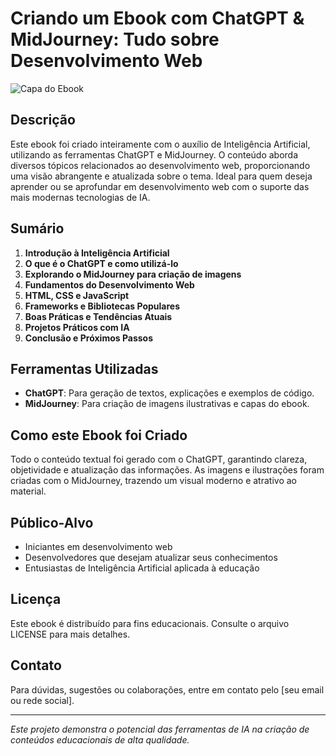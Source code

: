 # Criando um Ebook com ChatGPT & MidJourney: Tudo sobre Desenvolvimento Web

![Capa do Ebook](../src/assets/IMG2.png)

## Descrição

Este ebook foi criado inteiramente com o auxílio de Inteligência Artificial, utilizando as ferramentas ChatGPT e MidJourney. O conteúdo aborda diversos tópicos relacionados ao desenvolvimento web, proporcionando uma visão abrangente e atualizada sobre o tema. Ideal para quem deseja aprender ou se aprofundar em desenvolvimento web com o suporte das mais modernas tecnologias de IA.

## Sumário

1. **Introdução à Inteligência Artificial**
2. **O que é o ChatGPT e como utilizá-lo**
3. **Explorando o MidJourney para criação de imagens**
4. **Fundamentos do Desenvolvimento Web**
5. **HTML, CSS e JavaScript**
6. **Frameworks e Bibliotecas Populares**
7. **Boas Práticas e Tendências Atuais**
8. **Projetos Práticos com IA**
9. **Conclusão e Próximos Passos**

## Ferramentas Utilizadas

- **ChatGPT**: Para geração de textos, explicações e exemplos de código.
- **MidJourney**: Para criação de imagens ilustrativas e capas do ebook.

## Como este Ebook foi Criado

Todo o conteúdo textual foi gerado com o ChatGPT, garantindo clareza, objetividade e atualização das informações. As imagens e ilustrações foram criadas com o MidJourney, trazendo um visual moderno e atrativo ao material.

## Público-Alvo

- Iniciantes em desenvolvimento web
- Desenvolvedores que desejam atualizar seus conhecimentos
- Entusiastas de Inteligência Artificial aplicada à educação

## Licença

Este ebook é distribuído para fins educacionais. Consulte o arquivo LICENSE para mais detalhes.

## Contato

Para dúvidas, sugestões ou colaborações, entre em contato pelo [seu email ou rede social].

---
*Este projeto demonstra o potencial das ferramentas de IA na criação de conteúdos educacionais de alta qualidade.*